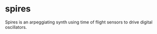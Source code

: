 # spires
Spires is an arpeggiating synth using time of flight sensors to drive digital oscillators.
